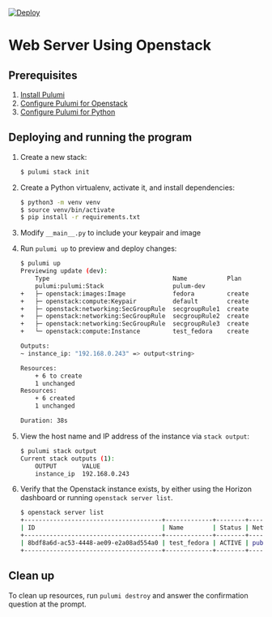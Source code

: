 [![Deploy](https://get.pulumi.com/new/button.svg)](https://app.pulumi.com/new?template=https://github.com/pulumi/examples/blob/master/openstack-py-webserver/README.md)

# Web Server Using Openstack


## Prerequisites

1. [Install Pulumi](https://www.pulumi.com/docs/get-started/install/)
1. [Configure Pulumi for Openstack](https://www.pulumi.com/docs/intro/cloud-providers/openstack/setup/)
1. [Configure Pulumi for Python](https://www.pulumi.com/docs/intro/languages/python/)

## Deploying and running the program

1. Create a new stack:

    ```bash
    $ pulumi stack init
    ```

1. Create a Python virtualenv, activate it, and install dependencies:

    ```bash
    $ python3 -m venv venv
    $ source venv/bin/activate
    $ pip install -r requirements.txt
    ```

1. Modify `__main__.py` to include your keypair and image

1. Run `pulumi up` to preview and deploy changes:

    ```bash
    $ pulumi up
    Previewing update (dev):
        Type                                  Name           Plan
        pulumi:pulumi:Stack                   pulum-dev
    +   ├─ openstack:images:Image             fedora         create
    +   ├─ openstack:compute:Keypair          default        create
    +   ├─ openstack:networking:SecGroupRule  secgroupRule1  create
    +   ├─ openstack:networking:SecGroupRule  secgroupRule2  create
    +   ├─ openstack:networking:SecGroupRule  secgroupRule3  create
    +   └─ openstack:compute:Instance         test_fedora    create

    Outputs:
    ~ instance_ip: "192.168.0.243" => output<string>

    Resources:
        + 6 to create
        1 unchanged
    Resources:
        + 6 created
        1 unchanged

    Duration: 38s

    ```

4. View the host name and IP address of the instance via `stack output`:

    ```bash
    $ pulumi stack output
    Current stack outputs (1):
        OUTPUT       VALUE
        instance_ip  192.168.0.243
    ```

5.  Verify that the Openstack instance exists, by either using the Horizon dashboard or running `openstack server list`.
    ```bash
    $ openstack server list
    +--------------------------------------+-------------+--------+-------------------------------------+--------------------------+----------+
    | ID                                   | Name        | Status | Networks                            | Image                    | Flavor   |
    +--------------------------------------+-------------+--------+-------------------------------------+--------------------------+----------+
    | 8bdf8a6d-ac53-4448-ae09-e2a08ad554a0 | test_fedora | ACTIVE | public=192.168.0.243, 2001:db8::36b | fedora                   | m1.small |
    +--------------------------------------+-------------+--------+-------------------------------------+--------------------------+----------+
    ```

## Clean up

To clean up resources, run `pulumi destroy` and answer the confirmation question at the prompt.
